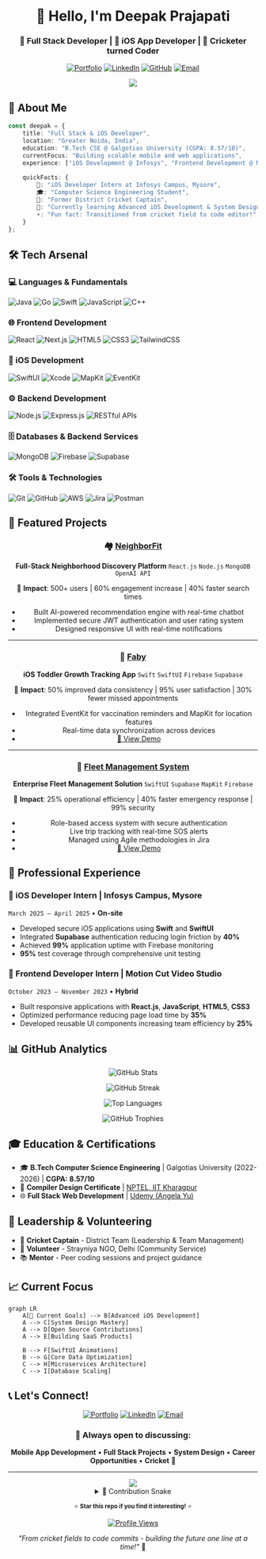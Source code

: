 <div align="center">

# 👋 Hello, I'm Deepak Prajapati

### 🚀 Full Stack Developer | 📱 iOS App Developer | 🏏 Cricketer turned Coder

[![Portfolio](https://img.shields.io/badge/Portfolio-FF5722?style=for-the-badge&logo=todoist&logoColor=white)](https://my-portfolio-man.vercel.app/)
[![LinkedIn](https://img.shields.io/badge/LinkedIn-%230077B5.svg?style=for-the-badge&logo=linkedin&logoColor=white)](https://linkedin.com/in/deepak-prajapati123)
[![GitHub](https://img.shields.io/badge/GitHub-%23121011.svg?style=for-the-badge&logo=github&logoColor=white)](https://github.com/deepakstwt)
[![Email](https://img.shields.io/badge/Email-D14836?style=for-the-badge&logo=gmail&logoColor=white)](mailto:deepakprajapatiproplus@gmail.com)

<img src="https://user-images.githubusercontent.com/73097560/115834477-dbab4500-a447-11eb-908a-139a6edaec5c.gif">

</div>

## 🎯 About Me

```typescript
const deepak = {
    title: "Full Stack & iOS Developer",
    location: "Greater Noida, India",
    education: "B.Tech CSE @ Galgotias University (CGPA: 8.57/10)",
    currentFocus: "Building scalable mobile and web applications",
    experience: ["iOS Development @ Infosys", "Frontend Development @ Motion Cut"],
    
    quickFacts: {
        💼: "iOS Developer Intern at Infosys Campus, Mysore",
        🎓: "Computer Science Engineering Student",
        🏏: "Former District Cricket Captain",
        🌱: "Currently learning Advanced iOS Development & System Design",
        ⚡: "Fun fact: Transitioned from cricket field to code editor!"
    }
};
```

## 🛠️ Tech Arsenal

### 💻 Languages & Fundamentals
![Java](https://img.shields.io/badge/Java-%23ED8B00.svg?style=for-the-badge&logo=openjdk&logoColor=white)
![Go](https://img.shields.io/badge/Go-%2300ADD8.svg?style=for-the-badge&logo=go&logoColor=white)
![Swift](https://img.shields.io/badge/Swift-F54A2A?style=for-the-badge&logo=swift&logoColor=white)
![JavaScript](https://img.shields.io/badge/JavaScript-%23323330.svg?style=for-the-badge&logo=javascript&logoColor=%23F7DF1E)
![C++](https://img.shields.io/badge/C++-%2300599C.svg?style=for-the-badge&logo=c%2B%2B&logoColor=white)

### 🌐 Frontend Development
![React](https://img.shields.io/badge/React-%2320232a.svg?style=for-the-badge&logo=react&logoColor=%2361DAFB)
![Next.js](https://img.shields.io/badge/Next.js-black?style=for-the-badge&logo=next.js&logoColor=white)
![HTML5](https://img.shields.io/badge/HTML5-%23E34F26.svg?style=for-the-badge&logo=html5&logoColor=white)
![CSS3](https://img.shields.io/badge/CSS3-%231572B6.svg?style=for-the-badge&logo=css3&logoColor=white)
![TailwindCSS](https://img.shields.io/badge/Tailwind_CSS-38B2AC?style=for-the-badge&logo=tailwind-css&logoColor=white)

### 📱 iOS Development
![SwiftUI](https://img.shields.io/badge/SwiftUI-blue?style=for-the-badge&logo=swift&logoColor=white)
![Xcode](https://img.shields.io/badge/Xcode-007ACC?style=for-the-badge&logo=xcode&logoColor=white)
![MapKit](https://img.shields.io/badge/MapKit-green?style=for-the-badge&logo=apple&logoColor=white)
![EventKit](https://img.shields.io/badge/EventKit-orange?style=for-the-badge&logo=apple&logoColor=white)

### ⚙️ Backend Development
![Node.js](https://img.shields.io/badge/Node.js-6DA55F?style=for-the-badge&logo=node.js&logoColor=white)
![Express.js](https://img.shields.io/badge/Express.js-%23404d59.svg?style=for-the-badge&logo=express&logoColor=%2361DAFB)
![RESTful APIs](https://img.shields.io/badge/REST-02569B?style=for-the-badge&logo=rest&logoColor=white)

### 🗄️ Databases & Backend Services
![MongoDB](https://img.shields.io/badge/MongoDB-%234ea94b.svg?style=for-the-badge&logo=mongodb&logoColor=white)
![Firebase](https://img.shields.io/badge/Firebase-%23039BE5.svg?style=for-the-badge&logo=firebase)
![Supabase](https://img.shields.io/badge/Supabase-3ECF8E?style=for-the-badge&logo=supabase&logoColor=white)

### 🛠️ Tools & Technologies
![Git](https://img.shields.io/badge/Git-%23F05033.svg?style=for-the-badge&logo=git&logoColor=white)
![GitHub](https://img.shields.io/badge/GitHub-%23121011.svg?style=for-the-badge&logo=github&logoColor=white)
![AWS](https://img.shields.io/badge/AWS-%23FF9900.svg?style=for-the-badge&logo=amazon-aws&logoColor=white)
![Jira](https://img.shields.io/badge/Jira-%230A0FFF.svg?style=for-the-badge&logo=jira&logoColor=white)
![Postman](https://img.shields.io/badge/Postman-FF6C37?style=for-the-badge&logo=postman&logoColor=white)

## 🚀 Featured Projects

<div align="center">

### 🏘️ [NeighborFit](https://github.com/deepakstwt/NeighborFit)
**Full-Stack Neighborhood Discovery Platform** `React.js` `Node.js` `MongoDB` `OpenAI API`

🎯 **Impact**: 500+ users | 60% engagement increase | 40% faster search times
- Built AI-powered recommendation engine with real-time chatbot
- Implemented secure JWT authentication and user rating system
- Designed responsive UI with real-time notifications

---

### 👶 [Faby](https://github.com/AkshayS734/Faby)
**iOS Toddler Growth Tracking App** `Swift` `SwiftUI` `Firebase` `Supabase`

🎯 **Impact**: 50% improved data consistency | 95% user satisfaction | 30% fewer missed appointments
- Integrated EventKit for vaccination reminders and MapKit for location features
- Real-time data synchronization across devices
- [📱 View Demo](https://drive.google.com/drive/folders/1rPIuF66dQjgbvrY6MzUDEutm2oC1TASt?usp=sharing)

---

### 🚛 [Fleet Management System](https://github.com/Ricky30feb/Fleet-Master)
**Enterprise Fleet Management Solution** `SwiftUI` `Supabase` `MapKit` `Firebase`

🎯 **Impact**: 25% operational efficiency | 40% faster emergency response | 99% security
- Role-based access system with secure authentication
- Live trip tracking with real-time SOS alerts
- Managed using Agile methodologies in Jira
- [📱 View Demo](https://drive.google.com/drive/folders/1uw9GEk39PV2FfTuXtY5vFRhNg-LFimwX?usp=sharing)

</div>

## 💼 Professional Experience

### 🔹 iOS Developer Intern | Infosys Campus, Mysore
`March 2025 – April 2025` • **On-site**
- Developed secure iOS applications using **Swift** and **SwiftUI**
- Integrated **Supabase** authentication reducing login friction by **40%**
- Achieved **99%** application uptime with Firebase monitoring
- **95%** test coverage through comprehensive unit testing

### 🔹 Frontend Developer Intern | Motion Cut Video Studio
`October 2023 – November 2023` • **Hybrid**
- Built responsive applications with **React.js**, **JavaScript**, **HTML5**, **CSS3**
- Optimized performance reducing page load time by **35%**
- Developed reusable UI components increasing team efficiency by **25%**

## 📊 GitHub Analytics

<div align="center">

![GitHub Stats](https://github-readme-stats.vercel.app/api?username=deepakstwt&show_icons=true&theme=tokyonight&hide_border=true&bg_color=0D1117&title_color=58A6FF&text_color=C9D1D9&icon_color=58A6FF)

![GitHub Streak](https://github-readme-streak-stats.herokuapp.com/?user=deepakstwt&theme=tokyonight&hide_border=true&background=0D1117&stroke=58A6FF&ring=58A6FF&fire=FF7B72&currStreakLabel=58A6FF)

![Top Languages](https://github-readme-stats.vercel.app/api/top-langs/?username=deepakstwt&layout=compact&theme=tokyonight&hide_border=true&bg_color=0D1117&title_color=58A6FF&text_color=C9D1D9)

![GitHub Trophies](https://github-profile-trophy.vercel.app/?username=deepakstwt&theme=tokyonight&no-frame=true&no-bg=true&margin-w=4&column=4)

</div>

## 🎓 Education & Certifications

- 🎓 **B.Tech Computer Science Engineering** | Galgotias University (2022-2026) | **CGPA: 8.57/10**
- 📜 **Compiler Design Certificate** | [NPTEL, IIT Kharagpur](https://drive.google.com/drive/folders/1F5XH4AHXKgnTCndz12AZ-A6aGpz8XIYL?usp=sharing)
- 🌐 **Full Stack Web Development** | [Udemy (Angela Yu)](https://drive.google.com/drive/folders/1F5eDvCmpr4fn_vLn7yoFVPyiiyt8mU_A?usp=sharing)

## 🌟 Leadership & Volunteering

- 🏏 **Cricket Captain** - District Team (Leadership & Team Management)
- 🤝 **Volunteer** - Strayniya NGO, Delhi (Community Service)
- 📚 **Mentor** - Peer coding sessions and project guidance

## 📈 Current Focus

```mermaid
graph LR
    A[🎯 Current Goals] --> B[Advanced iOS Development]
    A --> C[System Design Mastery]
    A --> D[Open Source Contributions]
    A --> E[Building SaaS Products]
    
    B --> F[SwiftUI Animations]
    B --> G[Core Data Optimization]
    C --> H[Microservices Architecture]
    C --> I[Database Scaling]
```

## 📞 Let's Connect!

<div align="center">

[![Portfolio](https://img.shields.io/badge/🌐_Portfolio-Visit_My_Website-FF5722?style=for-the-badge)](https://my-portfolio-man.vercel.app/)
[![LinkedIn](https://img.shields.io/badge/💼_LinkedIn-Connect_With_Me-0077B5?style=for-the-badge)](https://linkedin.com/in/deepak-prajapati123)
[![Email](https://img.shields.io/badge/📧_Email-Let's_Talk-D14836?style=for-the-badge)](mailto:deepakprajapatiproplus@gmail.com)

### 💬 Always open to discussing:
**Mobile App Development** • **Full Stack Projects** • **System Design** • **Career Opportunities** • **Cricket** 🏏

---

<img src="https://user-images.githubusercontent.com/73097560/115834477-dbab4500-a447-11eb-908a-139a6edaec5c.gif">

<details>
<summary>🐍 Contribution Snake</summary>
<br>

<picture>
  <source media="(prefers-color-scheme: dark)" srcset="https://raw.githubusercontent.com/tobiasmeyhoefer/tobiasmeyhoefer/output/github-snake-dark.svg" />
  <source media="(prefers-color-scheme: light)" srcset="https://raw.githubusercontent.com/tobiasmeyhoefer/tobiasmeyhoefer/output/github-snake.svg" />
  <img alt="github-snake" src="https://raw.githubusercontent.com/tobiasmeyhoefer/tobiasmeyhoefer/output/github-snake-dark.svg" />
</picture>

</details>

<sub>⭐ **Star this repo if you find it interesting!** ⭐</sub>

[![Profile Views](https://visitcount.itsvg.in/api?id=deepakstwt&icon=0&color=0)](https://visitcount.itsvg.in)

*"From cricket fields to code commits - building the future one line at a time!"* 🚀

</div>
